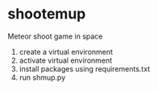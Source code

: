 # shootemup
Meteor shoot game in space

1. create a virtual environment
2. activate virtual environment
3. install packages using requirements.txt
4. run shmup.py
